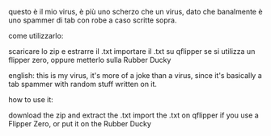 questo è il mio virus, è più uno scherzo che un virus, dato che banalmente è uno spammer di tab con robe a caso scritte sopra.


come utilizzarlo:

scaricare lo zip e estrarre il .txt
importare il .txt su qflipper se si utilizza un flipper zero, oppure metterlo sulla Rubber Ducky


english:
this is my virus, it's more of a joke than a virus, since it's basically a tab spammer with random stuff written on it.


how to use it:

download the zip and extract the .txt
import the .txt on qflipper if you use a Flipper Zero, or put it on the Rubber Ducky

